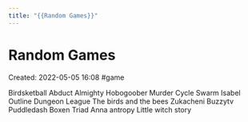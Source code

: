 ```yaml
---
title: "{{Random Games}}"
---
```

# Random Games

Created: 2022-05-05 16:08
#game

Birdsketball
Abduct
Almighty Hobogoober
Murder Cycle
Swarm
Isabel
Outline
Dungeon League
The birds and the bees
Zukacheni
Buzzytv
Puddledash
Boxen
Triad Anna antropy
Little witch story



